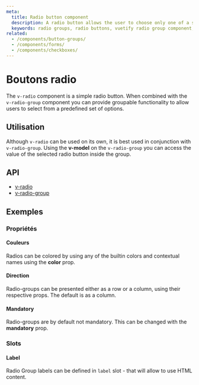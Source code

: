 ```yaml
---
meta:
  title: Radio button component
  description: A radio button allows the user to choose only one of a set of options using a radio group.
  keywords: radio groups, radio buttons, vuetify radio group component, vuetify radio component, vue radio component, vue radio group component
related:
  - /components/button-groups/
  - /components/forms/
  - /components/checkboxes/
---
```


# Boutons radio

The `v-radio` component is a simple radio button. When combined with  the `v-radio-group` component you can provide groupable functionality to allow users to select from a predefined set of options.

<entry-ad />

## Utilisation

Although `v-radio` can be used on its own, it is best used in conjunction with `v-radio-group`. Using the **v-model** on the `v-radio-group` you can access the value of the selected radio button inside the group.

<example file="v-radio-group/usage" />

## API

- [v-radio](/api/v-radio)
- [v-radio-group](/api/v-radio-group)

<inline-api page="components/radio-buttons" />

## Exemples

### Propriétés

#### Couleurs

Radios can be colored by using any of the builtin colors and contextual names using the **color** prop.

<example file="v-radio-group/prop-colors" />

#### Direction

Radio-groups can be presented either as a row or a column, using their respective props. The default is as a column.

<example file="v-radio-group/prop-direction" />

#### Mandatory

Radio-groups are by default not mandatory. This can be changed with the **mandatory** prop.

<example file="v-radio-group/prop-mandatory" />

### Slots

#### Label

Radio Group labels can be defined in `label` slot - that will allow to use HTML content.

<example file="v-radio-group/slot-label" />

<backmatter />
